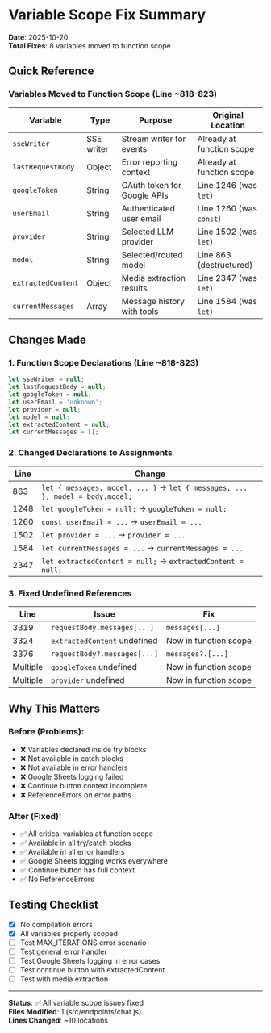 # Variable Scope Fix Summary

**Date**: 2025-10-20  
**Total Fixes**: 8 variables moved to function scope

## Quick Reference

### Variables Moved to Function Scope (Line ~818-823)

| Variable | Type | Purpose | Original Location |
|----------|------|---------|-------------------|
| `sseWriter` | SSE writer | Stream writer for events | Already at function scope |
| `lastRequestBody` | Object | Error reporting context | Already at function scope |
| `googleToken` | String | OAuth token for Google APIs | Line 1246 (was `let`) |
| `userEmail` | String | Authenticated user email | Line 1260 (was `const`) |
| `provider` | String | Selected LLM provider | Line 1502 (was `let`) |
| `model` | String | Selected/routed model | Line 863 (destructured) |
| `extractedContent` | Object | Media extraction results | Line 2347 (was `let`) |
| `currentMessages` | Array | Message history with tools | Line 1584 (was `let`) |

## Changes Made

### 1. Function Scope Declarations (Line ~818-823)
```javascript
let sseWriter = null;
let lastRequestBody = null;
let googleToken = null;
let userEmail = 'unknown';
let provider = null;
let model = null;
let extractedContent = null;
let currentMessages = [];
```

### 2. Changed Declarations to Assignments

| Line | Change |
|------|--------|
| 863 | `let { messages, model, ... }` → `let { messages, ... }; model = body.model;` |
| 1248 | `let googleToken = null;` → `googleToken = null;` |
| 1260 | `const userEmail = ...` → `userEmail = ...` |
| 1502 | `let provider = ...` → `provider = ...` |
| 1584 | `let currentMessages = ...` → `currentMessages = ...` |
| 2347 | `let extractedContent = null;` → `extractedContent = null;` |

### 3. Fixed Undefined References

| Line | Issue | Fix |
|------|-------|-----|
| 3319 | `requestBody.messages[...]` | `messages[...]` |
| 3324 | `extractedContent` undefined | Now in function scope |
| 3376 | `requestBody?.messages[...]` | `messages?.[...]` |
| Multiple | `googleToken` undefined | Now in function scope |
| Multiple | `provider` undefined | Now in function scope |

## Why This Matters

### Before (Problems):
- ❌ Variables declared inside try blocks
- ❌ Not available in catch blocks
- ❌ Not available in error handlers
- ❌ Google Sheets logging failed
- ❌ Continue button context incomplete
- ❌ ReferenceErrors on error paths

### After (Fixed):
- ✅ All critical variables at function scope
- ✅ Available in all try/catch blocks
- ✅ Available in all error handlers
- ✅ Google Sheets logging works everywhere
- ✅ Continue button has full context
- ✅ No ReferenceErrors

## Testing Checklist

- [x] No compilation errors
- [x] All variables properly scoped
- [ ] Test MAX_ITERATIONS error scenario
- [ ] Test general error handler
- [ ] Test Google Sheets logging in error cases
- [ ] Test continue button with extractedContent
- [ ] Test with media extraction

---

**Status**: ✅ All variable scope issues fixed  
**Files Modified**: 1 (src/endpoints/chat.js)  
**Lines Changed**: ~10 locations
